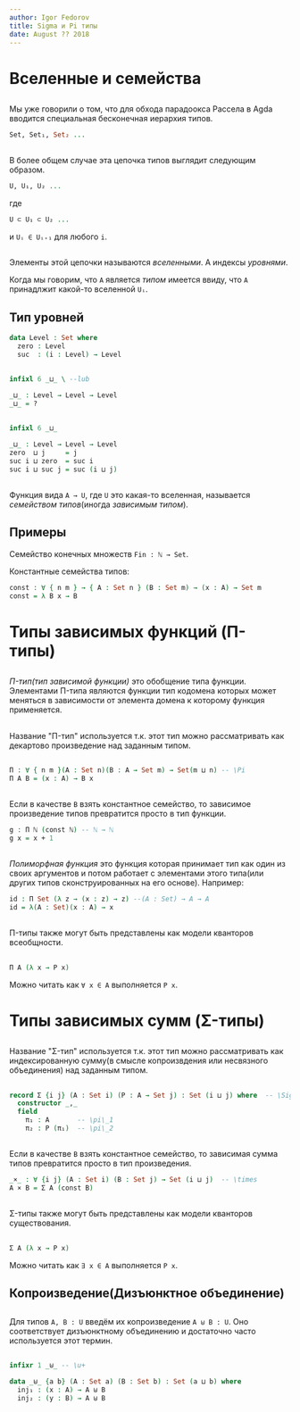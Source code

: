 ```yaml
---
author: Igor Fedorov
title: Sigma и Pi типы
date: August ?? 2018
---
```


# Вселенные и семейства

##

Мы уже говорили о том, что для обхода парадоокса Рассела в Agda вводится специальная бесконечная иерархия типов.
```agda
Set, Set₁, Set₂ ...
```
##

В более общем случае эта цепочка типов выглядит следующим образом.
```agda
U, U₁, U₂ ...
```
где
```agda
U ⊂ U₁ ⊂ U₂ ...
```
и `Uᵢ ∈ Uᵢ₊₁` для любого `i`.

##

Элементы этой цепочки называются _вселенными_. А индексы _уровнями_.

Когда мы говорим, что `A` является _типом_ имеется ввиду, что `A` принадлжит какой-то вселенной `Uᵢ`.

## Тип уровней

```agda
data Level : Set where
  zero : Level
  suc  : (i : Level) → Level
```

##

```agda
infixl 6 _⊔_ \ --lub

_⊔_ : Level → Level → Level
_⊔_ = ?
```

##

```agda
infixl 6 _⊔_

_⊔_ : Level → Level → Level
zero  ⊔ j     = j
suc i ⊔ zero  = suc i
suc i ⊔ suc j = suc (i ⊔ j)
```

##

Функция вида `A → U`, где `U` это какая-то вселенная, называется _семейством типов_(иногда _зависимым типом_).

## Примеры

Семейство конечных множеств `Fin : ℕ → Set`.

Константные семейства типов:
```agda
const : ∀ { n m } → { A : Set n } (B : Set m) → (x : A) → Set m
const = λ B x → B
```

# Типы зависимых функций (Π-типы)

##

_Π-тип(тип зависимой функции)_ это обобщение типа функции. Элементами Π-типа являются функции тип кодомена которых может меняться в зависимости от элемента домена к которому функция применяется.

##

Название "Π-тип" используется т.к. этот тип можно рассматривать как декартово произведение над заданным типом.

##

```agda
Π : ∀ { n m }(A : Set n)(B : A → Set m) → Set(m ⊔ n) -- \Pi
Π A B = (x : A) → B x
```

##

Если в качестве `B` взять константное семейство, то зависимое произведение типов превратится просто в тип функции.

```agda
g : Π ℕ (const ℕ) -- ℕ → ℕ
g x = x + 1
```

##

_Полиморфная функция_ это функция которая принимает тип как один из своих аргументов и потом работает с элементами этого типа(или других типов сконструированных на его основе). Например:

```agda
id : Π Set (λ z → (x : z) → z) --(A : Set) → A → A
id = λ(A : Set)(x : A) → x
```

##

Π-типы также могут быть представлены как модели кванторов всеобщности.

##

```agda
Π A (λ x → P x)
```

Можно читать как `∀ x ∈ A` выполняется `P x`.

# Типы зависимых сумм (Σ-типы)

##

Название "Σ-тип" используется т.к. этот тип можно рассматривать как индексированную сумму(в смысле копроизвдения или несвязного объединения) над заданным типом.

##

```agda  
record Σ {i j} (A : Set i) (P : A → Set j) : Set (i ⊔ j) where  -- \Sigma
  constructor _,_
  field
    π₁ : A       -- \pi\_1
    π₂ : P (π₁)  -- \pi\_2
```

##

Если в качестве `B` взять константное семейство, то зависимая сумма типов превратится просто в тип произведения.


```agda  
_×_ : ∀ {i j} (A : Set i) (B : Set j) → Set (i ⊔ j)  -- \times
A × B = Σ A (const B)
```

##

Σ-типы также могут быть представлены как модели кванторов существования.

##

```agda
Σ A (λ x → P x)
```

Можно читать как `∃ x ∈ A` выполняется `P x`.

## Копроизведение(Дизъюнктное объединение)

##

Для типов `A, B : U` введём их копроизведение `A ⊎ B : U`. Оно соответствует дизъюнктному объединению и достаточно часто используется этот термин.

##

```agda
infixr 1 _⊎_ -- \u+

data _⊎_ {a b} (A : Set a) (B : Set b) : Set (a ⊔ b) where
  inj₁ : (x : A) → A ⊎ B
  inj₂ : (y : B) → A ⊎ B
```
